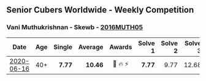 ## Senior Cubers Worldwide - Weekly Competition
### Vani Muthukrishnan - Skewb - [2016MUTH05](https://www.worldcubeassociation.org/persons/2016MUTH05?event=skewb)

| Date | Age | Single | Average | Awards | Solve 1 | Solve 2 | Solve 3 | Solve 4 | Solve 5 | Video |
| :--: | :--: | --: | --: | :--: | --: | --: | --: | --: | --: | :-- |
| [2020-06-16](../../results/skewb/2020-06-16.md) | 40+ | **7.77** | **10.46** | 🥈 🔥 ⚡ | **7.77** | 9.77 | 12.68 | 11.92 | 9.69 | [Link](https://www.facebook.com/events/296087658445428/permalink/297667538287440/) |


<!-- Global site tag (gtag.js) - Google Analytics -->
<script async src="https://www.googletagmanager.com/gtag/js?id=UA-86348435-3"></script>
<script>window.dataLayer = window.dataLayer || []; function gtag() {dataLayer.push(arguments);} gtag('js', new Date()); gtag('config', 'UA-86348435-3');</script>
